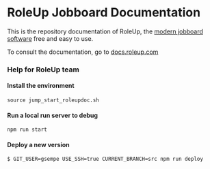 # RoleUp Jobboard Documentation

This is the repository documentation of RoleUp, the [modern jobboard software](https://roleup.com) free and easy to use.

To consult the documentation, go to [docs.roleup.com](https://docs.roleup.com/)

### Help for RoleUp team


#### Install the environment

```
source jump_start_roleupdoc.sh
```

#### Run a local run server to debug

```
npm run start
```


#### Deploy a new version

```
$ GIT_USER=gsempe USE_SSH=true CURRENT_BRANCH=src npm run deploy
```

